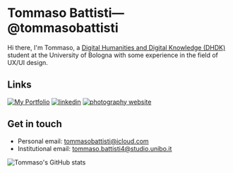 # Tommaso Battisti—@tommasobattisti

Hi there, I'm Tommaso, a [Digital Humanities and Digital Knowledge (DHDK)](https://corsi.unibo.it/2cycle/DigitalHumanitiesKnowledge) student at the University of Bologna with some experience in the field of UX/UI design.


## Links
[![My Portfolio](https://img.shields.io/badge/my_DHDK_projects-000?style=for-the-badge&logo=github&logoColor=white)](https://github.com/tommasobattisti/DHDKPortfolio.git)
[![linkedin](https://img.shields.io/badge/linkedin-0A66C2?style=for-the-badge&logo=linkedin&logoColor=white)]([https://www.linkedin.com/](https://it.linkedin.com/in/tommaso-battisti/it))
[![photography website](https://img.shields.io/badge/My_Photography_Website-00979E?style=for-the-badge&logo=photobucket&logoColor=white)](https://tommasobattisti.github.io/tommasobattistiph/index.html)


## Get in touch
- Personal email: tommasobattisti@icloud.com
- Institutional email: tommaso.battisti4@studio.unibo.it


![Tommaso's GitHub stats](https://github-readme-stats.vercel.app/api?username=tommasobattisti&count_private=true&theme=rose_pine&show_icons=true\&rank_icon=github)

<!--[![GitHub stats](https://github-readme-stats.vercel.app/api?username=tommasobattisti&count_private=true&theme=github_dark&show_icons=true)](https://github.com/anuraghazra/github-readme-stats)--!>




